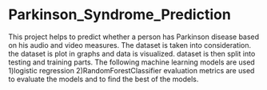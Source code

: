 # Parkinson_Syndrome_Prediction
This project helps to predict whether a person has Parkinson disease based on his audio and video measures.
The dataset is taken into consideration. the dataset is plot in graphs and data is visualized. 
dataset is then split into testing and training parts.
The following machine learning models are used
1)logistic regression
2)RandomForestClassifier
evaluation metrics are used to evaluate the models and to find the best of the models.
